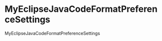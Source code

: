 MyEclipseJavaCodeFormatPreferenceSettings
=========================================

MyEclipseJavaCodeFormatPreferenceSettings